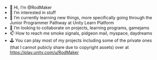 - 👋 Hi, I’m @RodMaker
- 👀 I’m interested in stuff
- 🌱 I’m currently learning new things, more specifically going through the Junior Programmer Pathway at Unity Learn Platform
- 💞️ I’m looking to collaborate on projects, learning programs, gamejams
- 📫 How to reach me smoke signals, pidgeon mail, myspace, daydreams
- &#128377; You can play most of my projects including some of the private ones (that I cannot pubicly share due to copyright assets) over at https://play.unity.com/u/RodMaker

<!---
RodMaker/RodMaker is a ✨ special ✨ repository because its `README.md` (this file) appears on your GitHub profile.
You can click the Preview link to take a look at your changes.
--->

